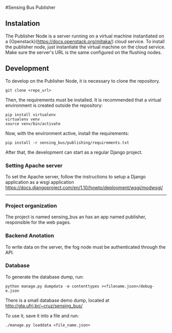 #Sensing Bus Publisher


## Instalation
The Publisher Node is a server running on a virtual machine instantiated on a {Openstack}(https://docs.openstack.org/mitaka/) cloud service. 
To install the publisher node, just instantiate the virtual machine on the cloud service.
Make sure the server's URL is the same configured on the flushing nodes.


## Development
To develop on the Publisher Node, it is necessary to clone the repository.
  
  ```
  git clone <repo_url>
  ```

Then, the requirements must be installed. It is recommended that a virtual environment is created outside the repository:

  ```
  pip install virtualenv  
  virtualenv venv  
  source venv/bin/activate
  ```
  
Now, with the environment active, install the requirements:

  ```
  pip install -r sensing_bus/publishing/requirements.txt
  ```

After that, the development can start as a regular Django project.

### Setting Apache server

To set the Apache server, follow the instructions to setup a Django application as a wsgi application https://docs.djangoproject.com/en/1.10/howto/deployment/wsgi/modwsgi/

______________________________________________________________

### Project organization

The project is named sensing_bus an has an app named publisher, responsible for the web pages.

### Backend Anotation

To write data on the server, the fog node must be authenticated through the API.

### Database

To generate the database dump, run:

```
python manage.py dumpdata -e contenttypes ><filename.json>/debug-e.json
```

There is a small database demo dump, located at http://gta.ufrj.br/~cruz/sensing_bus/

To use it, save it into a file and run:

```
./manage.py loaddata <file_name.json>
```
